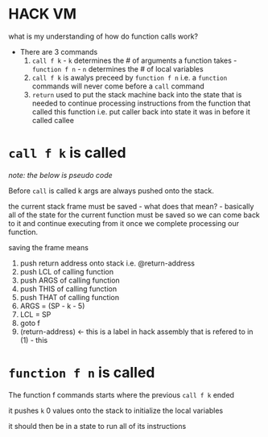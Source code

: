 









# HACK VM



what is my understanding of how do function calls work?


- There are 3 commands 
    1. `call f k` - `k` determines the # of arguments a function takes - `function f n` - `n` determines the # of local variables
    2. `call f k` is awalys preceed by `function f n` i.e. a `function` commands will never come before a `call` command
    3. `return` used to put the stack machine back into the state that is needed to continue processing instructions from the function that called this function i.e. put caller back into state it was in before it called callee 


# `call f k` is  called

_note: the below is pseudo code_

Before `call` is called k args are always pushed onto the stack.


the current stack frame must be saved - what does that mean?
    - basically all of the state for the current function must be saved so we can come back to it and continue executing from it once we complete processing our function.

saving the frame means

1. push return address onto stack i.e. @return-address
2. push LCL of calling function
3. push ARGS of calling function
4. push THIS of calling function
5. push THAT of calling function
6. ARGS = (SP - k - 5)
7. LCL = SP
8. goto f
9. (return-address) <- this is a label in hack assembly that is refered to in (1) - this 


# `function f n` is called

The function f commands starts where the previous `call f k` ended


it pushes `k` 0 values onto the stack to initialize the local variables

it should then be in a state to run all of its instructions


















